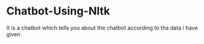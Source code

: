 # Chatbot-Using-Nltk
It is a chatbot which tells you about the chatbot according to tha data i have given
